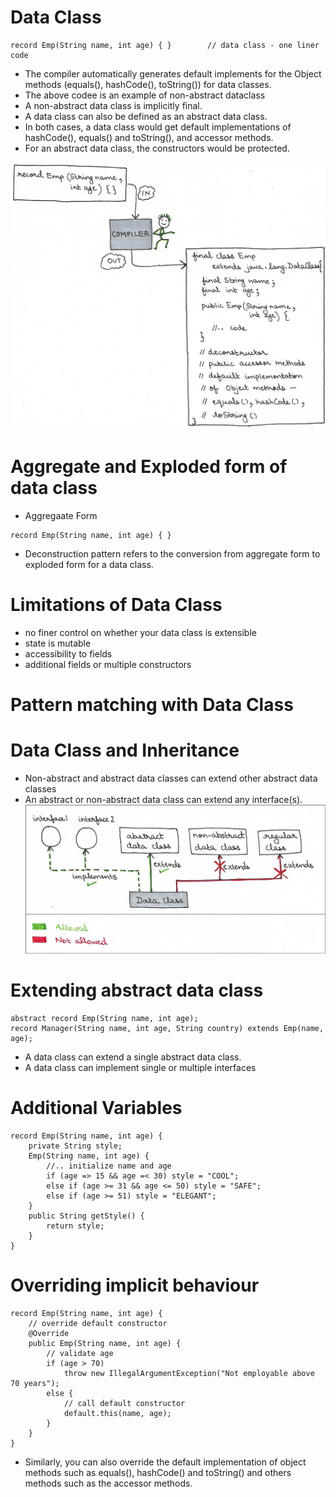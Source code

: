 # Data Class
```aidl
record Emp(String name, int age) { }        // data class - one liner code
```
- The compiler automatically generates default implements for the Object methods (equals(), hashCode(), toString()) for data classes.
- The above codee is an example of non-abstract dataclass
- A non-abstract data class is implicitly final.
- A data class can also be defined as an abstract data class.
- In both cases, a data class would get default implementations of hashCode(), equals() and toString(), and accessor methods.
- For an abstract data class, the constructors would be protected.

![data-class](images/data-class.png?raw=true "data-class")

# Aggregate and Exploded form of data class
- Aggregaate Form
```aidl
record Emp(String name, int age) { }       
```
- Deconstruction pattern refers to the conversion from aggregate form to exploded form for a data class.

# Limitations of Data Class
- no finer control on whether your data class is extensible
- state is mutable
- accessibility to fields
- additional fields or multiple constructors

# Pattern matching with Data Class

# Data Class and Inheritance
- Non-abstract and abstract data classes can extend other abstract data classes
- An abstract or non-abstract data class can extend any interface(s).
![data-inheritance](images/data-inheritance.png?raw=true "data-inheritance")

# Extending abstract data class
```aidl
abstract record Emp(String name, int age); 
record Manager(String name, int age, String country) extends Emp(name, age); 
```
- A data class can extend a single abstract data class.
- A data class can implement single or multiple interfaces

# Additional Variables
```aidl
record Emp(String name, int age) { 
    private String style; 
    Emp(String name, int age) { 
        //.. initialize name and age 
        if (age => 15 && age =< 30) style = "COOL"; 
        else if (age >= 31 && age <= 50) style = "SAFE"; 
        else if (age >= 51) style = "ELEGANT"; 
    } 
    public String getStyle() { 
        return style; 
    } 
} 
```

# Overriding implicit behaviour
```aidl
record Emp(String name, int age) { 
    // override default constructor 
    @Override 
    public Emp(String name, int age) { 
        // validate age 
        if (age > 70) 
            throw new IllegalArgumentException("Not employable above 70 years"); 
        else { 
            // call default constructor 
            default.this(name, age); 
        } 
    } 
} 
```
- Similarly, you can also override the default implementation of object methods such as equals(), hashCode() and toString() and others methods such as the accessor methods.
